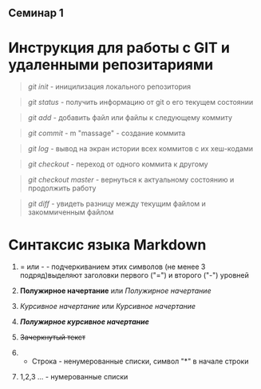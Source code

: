 ## Семинар 1

# Инструкция для работы с GIT и удаленными репозитариями

> *git init* - иницилизация локального репозитория

> *git status* - получить информацию от git о его текущем состоянии

> *git add* - добавить файл или файлы к следующему коммиту

> *git commit* - m "massage" - создание коммита

> *git log* - вывод на экран истории всех коммитов с их хеш-кодами

> *git checkout* - переход от одного коммита к другому

> *git checkout master* - вернуться к актуальному состоянию и продолжить работу

> *git diff* - увидеть разницу между текущим файлом и закоммиченным файлом

# Синтаксис языка Markdown

1. = или - - подчеркиванием этих символов (не менее 3 подряд)выделяют заголовки первого ("=") и второго ("-") уровней

2. **Полужирное начертание** или _Полужирное начертание_

3. *Курсивное начертание* или _Курсивное начертание_

4. ***Полужирное курсивное начертание***

5. ~~Зачеркнутый текст~~

6. * Строка - ненумерованные списки, символ "*" в начале строки


7. 1,2,3 ... - нумерованные списки

